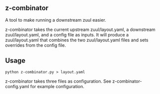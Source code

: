 z-combinator
------------


A tool to make running a downstream zuul easier.


z-combinator takes the current upstream zuul/layout.yaml, a downstream zuul/layout.yaml, and a config file as inputs. It will produce a zuul/layout.yaml that combines the two zuul/layout.yaml files and sets overrides from the config file.


Usage
-----


```shell
python z-combinator.py > layout.yaml
```


z-combinator takes three files as configuration. See z-combinator-config.yaml for example configuration.



